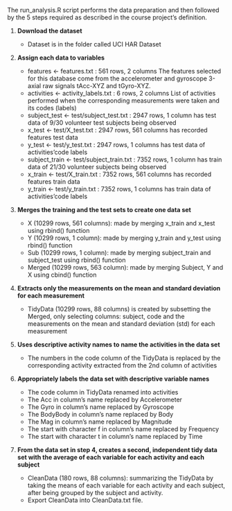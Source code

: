 The run_analysis.R script performs the data preparation and then followed by the 5 steps required as described in the course project’s definition.

 1. **Download the dataset**
    - Dataset is in the folder called UCI HAR Dataset

 2. **Assign each data to variables**
    - features <- features.txt : 561 rows, 2 columns
      The features selected for this database come from the accelerometer and gyroscope 3-axial raw signals tAcc-XYZ and tGyro-XYZ.
    - activities <- activity_labels.txt : 6 rows, 2 columns
      List of activities performed when the corresponding measurements were taken and its codes (labels)
    - subject_test <- test/subject_test.txt : 2947 rows, 1 column
      has test data of 9/30 volunteer test subjects being observed
    - x_test <- test/X_test.txt : 2947 rows, 561 columns
      has recorded features test data
    - y_test <- test/y_test.txt : 2947 rows, 1 columns
      has test data of activities’code labels
    - subject_train <- test/subject_train.txt : 7352 rows, 1 column
      has train data of 21/30 volunteer subjects being observed
    - x_train <- test/X_train.txt : 7352 rows, 561 columns
      has recorded features train data
    - y_train <- test/y_train.txt : 7352 rows, 1 columns
      has train data of activities’code labels

 3. **Merges the training and the test sets to create one data set**
    - X (10299 rows, 561 columns): made by merging x_train and x_test using rbind() function
    - Y (10299 rows, 1 column): made by merging y_train and y_test using rbind() function
    - Sub (10299 rows, 1 column): made by merging subject_train and subject_test using rbind() function
    - Merged (10299 rows, 563 column): made by merging Subject, Y and X using cbind() function

 4. **Extracts only the measurements on the mean and standard deviation for each measurement**
    - TidyData (10299 rows, 88 columns) is created by subsetting the Merged, only selecting columns: subject, code and the measurements on the mean and standard deviation (std) for each measurement

 5. **Uses descriptive activity names to name the activities in the data set**
    - The numbers in the code column of the TidyData is replaced by the corresponding activity extracted from the 2nd column of activities

 6. **Appropriately labels the data set with descriptive variable names**
    - The code column in TidyData renamed into activities
    - The Acc in column’s name replaced by Accelerometer
    - The Gyro in column’s name replaced by Gyroscope
    - The BodyBody in column’s name replaced by Body
    - The Mag in column’s name replaced by Magnitude
    - The start with character f in column’s name replaced by Frequency
    - The start with character t in column’s name replaced by Time

 7. **From the data set in step 4, creates a second, independent tidy data set with the average of each variable for each activity and each subject**
    - CleanData (180 rows, 88 columns): summarizing the TidyData by taking the means of each variable for each activity and each subject, after being grouped by the subject and activity.
    - Export CleanData into CleanData.txt file.
